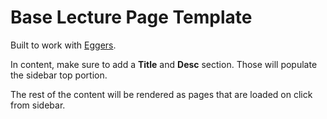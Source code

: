 # Base Lecture Page Template 

Built to work with [Eggers](http://mottaquikarim.github.io/eggers2.0/).

In content, make sure to add a **Title** and **Desc** section. Those will populate the sidebar top portion.

The rest of the content will be rendered as pages that are loaded on click from sidebar.